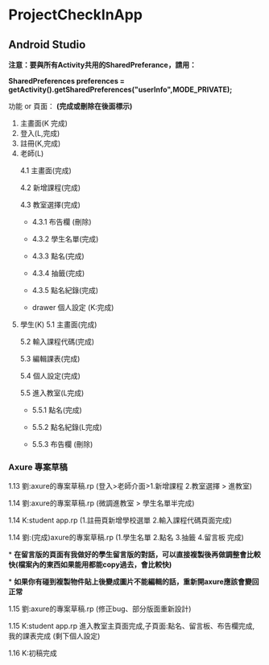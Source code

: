 # ProjectCheckInApp

## Android Studio
**注意：要與所有Activity共用的SharedPreferance，請用：** </p>
**SharedPreferences preferences = getActivity().getSharedPreferences("userInfo",MODE_PRIVATE);** </p>
功能 or 頁面： **(完成或刪除在後面標示)** </p>
1. 主畫面(K 完成)
2. 登入(L,完成)
3. 註冊(K,完成)
4. 老師(L) </p>
   4.1 主畫面(完成) </p>
   4.2 新增課程(完成) </p>
   4.3 教室選擇(完成) </p>
      - 4.3.1 布告欄 (刪除)</p>
      - 4.3.2 學生名單(完成)</p>
      - 4.3.3 點名(完成) </p>
      - 4.3.4 抽籤(完成) </p>
      - 4.3.5 點名紀錄(完成) </p>
   - drawer 個人設定 (K:完成) </p>
5. 學生(K)
   5.1 主畫面(完成)</p>
   5.2 輸入課程代碼(完成) </p>
   5.3 編輯課表(完成) </p>
   5.4 個人設定(完成)</p>
   5.5 進入教室(L完成) </p>
      - 5.5.1 點名(完成) </p>
      - 5.5.2 點名紀錄(L完成) </p>
      - 5.5.3 布告欄 (刪除)</p>
       
### Axure 專案草稿
1.13 劉:axure的專案草稿.rp (登入>老師介面>1.新增課程 2.教室選擇 > 進教室) </p>
1.14 劉:axure的專案草稿.rp (微調進教室 > 學生名單半完成) </p>
1.14  K:student app.rp (1.註冊頁新增學校選單 2.輸入課程代碼頁面完成)  </p>
1.14 劉:(完成)axure的專案草稿.rp (1.學生名單 2.點名 3.抽籤 4.留言板 完成) </p>
        * **在留言版的頁面有我做好的學生留言版的對話，可以直接複製後再做調整會比較快(檔案內的東西如果能用都能copy過去，會比較快)** </p>
       * **如果你有碰到複製物件貼上後變成圖片不能編輯的話，重新開axure應該會變回正常**  </p>
1.15 劉:axure的專案草稿.rp (修正bug、部分版面重新設計) </p>
1.15  K:student app.rp 進入教室主頁面完成,子頁面:點名、留言板、布告欄完成, 我的課表完成 (剩下個人設定)  </p>
1.16  K:初稿完成  </p>

